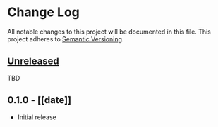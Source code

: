 # Change Log

All notable changes to this project will be documented in this file.
This project adheres to [Semantic Versioning](http://semver.org/).


## [Unreleased][unreleased]

TBD


## 0.1.0 - [[date]]

- Initial release


[unreleased]: https://github.com/username/repository/compare/v0.1.0...HEAD

